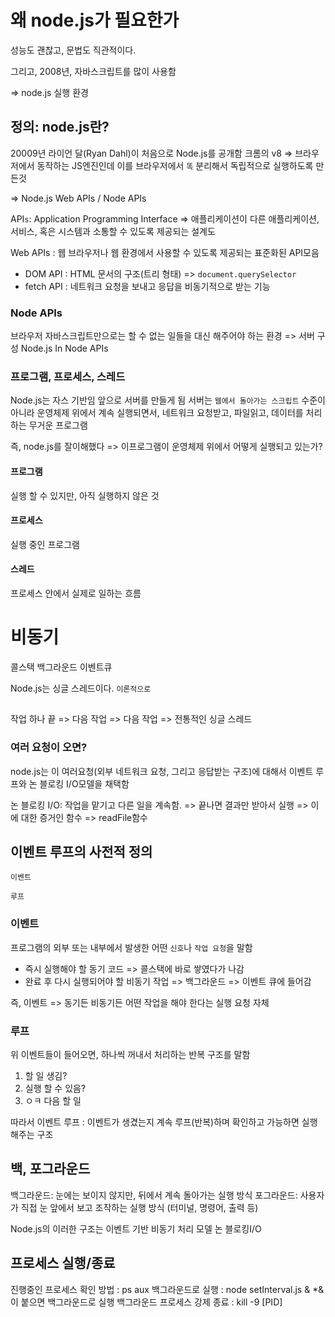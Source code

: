 # 왜 node.js가 필요한가

성능도 괜찮고, 문법도 직관적이다.

그리고, 2008년, 자바스크립트를 많이 사용함

=> node.js 실행 환경

## 정의: node.js란?

20009년 라이언 달(Ryan Dahl)이 처음으로 Node.js를 공개함
크롬의 v8 => 브라우저에서 동작하는 JS엔진인데
이를 브라우저에서 `똑` 분리해서 독립적으로 실행하도록 만든것

=> Node.js
Web APIs / Node APIs

API`s`: Application Programming Interface
=> 애플리케이션이 다른 애플리케이션, 서비스, 혹은 시스템과 소통할 수 있도록 제공되는 설계도

Web APIs : 웹 브라우저나 웹 환경에서 사용할 수 있도록 제공되는 표준화된 API모음

- DOM API : HTML 문서의 구조(트리 형태) => `document.querySelector`
- fetch API : 네트워크 요청을 보내고 응답을 비동기적으로 받는 기능

### Node APIs

브라우저 자바스크립트만으로는 할 수 없는 일들을 대신 해주어야 하는 환경
=> 서버 구성
Node.js In Node APIs 

### 프로그램, 프로세스, 스레드

Node.js는 자스 기반임
앞으로 서버를 만들게 됨
서버는 `웹에서 돌아가는 스크립트` 수준이 아니라
운영체제 위에서 계속 실행되면서, 네트워크 요청받고, 파일읽고, 데이터를 처리하는 무거운 프로그램

즉, node.js를 잘이해했다
=> 이프로그램이 운영체제 위에서 어떻게 실행되고 있는가?

#### 프로그램
실행 할 수 있지만, 아직 실행하지 않은 것
#### 프로세스
실행 중인 프로그램
#### 스레드
프로세스 안에서 실제로 일하는 흐름

# 비동기 
콜스택 백그라운드
이벤트큐

Node.js는 싱글 스레드이다. `이론적으로`

## 

작업 하나 끝 => 다음 작업 => 다음 작업 
=> 전통적인 싱글 스레드

### 여러 요청이 오면?

node.js는 이 여러요청(외부 네트워크 요청, 그리고 응답받는 구조)에
대해서 이벤트 루프와 논 블로킹 I/O모델을 채택함

논 블로킹 I/O: 작업을 맡기고 다른 일을 계속함. => 끝나면 결과만 받아서 실행
=> 이에 대한 증거인 함수 => readFile함수

## 이벤트 루프의 사전적 정의

`이벤트`

`루프`

### 이벤트 
프로그램의 외부 또는 내부에서 발생한 어떤 `신호`나 `작업 요청`을 말함
- 즉시 실행해야 할 동기 코드 => 콜스택에 바로 쌓였다가 나감
- 완료 후 다시 실행되어야 할 비동기 작업 => 백그라운드 => 이벤트 큐에 들어감

즉, 이벤트 => 동기든 비동기든 어떤 작업을 해야 한다는 실행 요청 자체

### 루프
위 이벤트들이 들어오면, 하나씩 꺼내서 처리하는 반복 구조를 말함

1. 할 일 생김?
2. 실행 할 수 있음?
3. ㅇㅋ 다음 할 일

따라서 이벤트 루프 : 이벤트가 생겼는지 계속 루프(반복)하며 확인하고 가능하면 실행해주는 구조

## 백, 포그라운드

백그라운드: 눈에는 보이지 않지만, 뒤에서 계속 돌아가는 실행 방식
포그라운드: 사용자가 직접 눈 앞에서 보고 조작하는 실행 방식 (터미널, 명령어, 출력 등)

Node.js의 이러한 구조는 이벤트 기반 비동기 처리 모델
논 블로킹I/O

## 프로세스 실행/종료
진행중인 프로세스 확인 방법 : ps aux 
백그라운드로 실행 : node setInterval.js &  *&이 붙으면 백그라운드로 실행 
백그라운드 프로세스 강제 종료 : kill -9 [PID]



